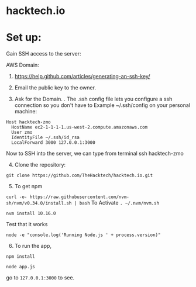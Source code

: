 # hacktech.io


# Set up:
Gain SSH access to the server:

AWS Domain:

1. https://help.github.com/articles/generating-an-ssh-key/

2. Email the public key to the owner.

3. Ask for the Domain. . The .ssh config file lets you configure a ssh connection so you don't have to Example ~/.ssh/config on your personal machine:
  ```
  Host hacktech-zmo
    HostName ec2-1-1-1-1.us-west-2.compute.amazonaws.com
    User zmo
    IdentityFile ~/.ssh/id_rsa
    LocalForward 3000 127.0.0.1:3000
   ```
Now to SSH into the server, we can type from terminal ssh hacktech-zmo

4. Clone the repository:

`git clone https://github.com/TheHacktech/hacktech.io.git `

5. To get npm

`curl -o- https://raw.githubusercontent.com/nvm-sh/nvm/v0.34.0/install.sh | bash`
To Activate
`. ~/.nvm/nvm.sh`

`nvm install 10.16.0`

Test that it works

`node -e "console.log('Running Node.js ' + process.version)"`

6. To run the app, 

```
npm install

node app.js
```

go to `127.0.0.1:3000` to see. 
